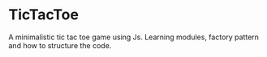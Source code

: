 # TicTacToe
A minimalistic tic tac toe game using Js. Learning modules, factory pattern and how to structure the code.
